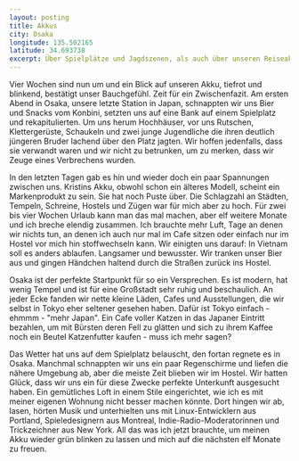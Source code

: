 ```yaml
---
layout: posting
title: Akkus
city: Osaka
longitude: 135.502165
latitude: 34.693738
excerpt: Über Spielplätze und Jagdszenen, als auch über unseren Reiseakku und zukünftiges Reiseverhalten.
---
```


Vier Wochen sind nun um und ein Blick auf unseren Akku, tiefrot und blinkend, bestätigt unser Bauchgefühl. Zeit für ein Zwischenfazit. Am ersten Abend in Osaka, unsere letzte Station in Japan, schnappten wir uns Bier und Snacks vom Konbini, setzten uns auf eine Bank auf einem Spielplatz und rekapitulierten. Um uns herum Hochhäuser, vor uns Rutschen, Klettergerüste, Schaukeln und zwei junge Jugendliche die ihren deutlich jüngeren Bruder lachend über den Platz jagten. Wir hoffen jedenfalls, dass sie verwandt waren und wir nicht zu betrunken, um zu merken, dass wir Zeuge eines Verbrechens wurden.

In den letzten Tagen gab es hin und wieder doch ein paar Spannungen zwischen uns. Kristins Akku, obwohl schon ein älteres Modell, scheint ein Markenprodukt zu sein. Sie hat noch Puste über. Die Schlagzahl an Städten, Tempeln, Schreine, Hostels und Zügen war für mich aber zu hoch. Für zwei bis vier Wochen Urlaub kann man das mal machen, aber elf weitere Monate und ich breche elendig zusammen. Ich brauchte mehr Luft, Tage an denen wir nichts tun, an denen ich auch nur mal im Cafe sitzen oder einfach nur im Hostel vor mich hin stoffwechseln kann. Wir einigten uns darauf: In Vietnam soll es anders ablaufen. Langsamer und bewusster. Wir tranken unser Bier aus und gingen Händchen haltend durch die Straßen zurück ins Hostel.

Osaka ist der perfekte Startpunkt für so ein Versprechen. Es ist modern, hat wenig Tempel und ist für eine Großstadt sehr ruhig und beschaulich. An jeder Ecke fanden wir nette kleine Läden, Cafes und Ausstellungen, die wir selbst in Tokyo eher seltener gesehen haben. Dafür ist Tokyo einfach - ehmmm - "mehr Japan". Ein Cafe voller Katzen in das Japaner Eintritt bezahlen, um mit Bürsten deren Fell zu glätten und sich zu ihrem Kaffee noch ein Beutel Katzenfutter kaufen - muss ich mehr sagen?

Das Wetter hat uns auf dem Spielplatz belauscht, den fortan regnete es in Osaka. Manchmal schnappten wir uns ein paar Regenschirme und liefen die nähere Umgebung ab, aber die meiste Zeit blieben wir im Hostel. Wir hatten Glück, dass wir uns ein für diese Zwecke perfekte Unterkunft ausgesucht haben. Ein gemütliches Loft in einem Stile eingerichtet, wie ich es mit meiner eigenen Wohnung nicht besser machen könnte. Dort hingen wir ab, lasen, hörten Musik und unterhielten uns mit Linux-Entwicklern aus Portland, Spieledesignern aus Montreal, Indie-Radio-Moderatorinnen und Trickzeichner aus New York. All das was ich jetzt brauchte, um meinen Akku wieder grün blinken zu lassen und mich auf die nächsten elf Monate zu freuen.
